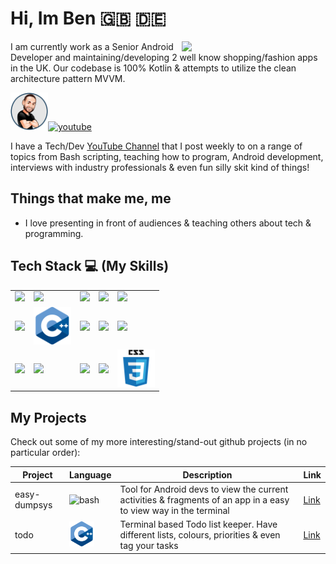 # Hi, Im Ben  :uk: :de:

<img align='right' src="https://media.giphy.com/media/cIn5fTcjnKhStIeAef/giphy.gif" width="230">

I am currently work as a Senior Android Developer and maintaining/developing 2 well know shopping/fashion apps in the UK. Our codebase is 100% Kotlin & attempts to utilize the clean architecture pattern MVVM.

<img src="https://github.com/kardelio/kardelio/blob/master/assets/CartoonHead.png" width="60"><a href="https://youtube.com/benkadel">![youtube](https://www.vectorlogo.zone/logos/youtube/youtube-ar21.svg)</a>

I have a Tech/Dev [YouTube Channel](https://youtube.com/benkadel) that I post weekly to on a range of topics from Bash scripting, teaching how to program, Android development, interviews with industry professionals & even fun silly skit kind of things!

## Things that make me, me

* I love presenting in front of audiences & teaching others about tech & programming.

## Tech Stack :computer: (My Skills)

<table>
<tr>
    <td>
        <img src="https://www.vectorlogo.zone/logos/android/android-ar21.svg">
    </td>
    <td>
        <img src="https://www.vectorlogo.zone/logos/kotlinlang/kotlinlang-ar21.svg">
    </td>
    <td>
        <img src="https://www.vectorlogo.zone/logos/git-scm/git-scm-ar21.svg">
    </td>
    <td>
        <img src="https://www.vectorlogo.zone/logos/vim/vim-icon.svg">
    </td>
    <td>
        <img src="https://www.vectorlogo.zone/logos/gnu_bash/gnu_bash-ar21.svg">
    </td>
</tr>
<tr>
    <td>
        <img src="https://raw.githubusercontent.com/detain/svg-logos/780f25886640cef088af994181646db2f6b1a3f8/svg/terminal-1.svg" width="60">
    </td>
    <td>
        <img src="https://raw.githubusercontent.com/devicons/devicon/0d6c64dbbf311879f7d563bfc3ccf559f9ed111c/icons/cplusplus/cplusplus-original.svg" width="60">
    </td>
    <td>
        <img src="https://www.vectorlogo.zone/logos/java/java-ar21.svg">
    </td>
    <td>
        <img src="https://www.vectorlogo.zone/logos/nodejs/nodejs-ar21.svg">
    </td>
    <td>
        <img src="https://www.vectorlogo.zone/logos/linux/linux-ar21.svg">
    </td>
</tr>
<tr>
    <td>
        <img src="https://www.vectorlogo.zone/logos/gnu/gnu-ar21.svg">
    </td>
    <td>
        <img src="https://www.vectorlogo.zone/logos/raspberrypi/raspberrypi-ar21.svg">
    </td>
    <td>
        <img src="https://www.vectorlogo.zone/logos/w3_html5/w3_html5-ar21.svg">
    </td>
    <td>
        <img src="https://raw.githubusercontent.com/detain/svg-logos/780f25886640cef088af994181646db2f6b1a3f8/svg/javascript.svg" width="60">
    </td>
    <td>
        <img src="https://raw.githubusercontent.com/devicons/devicon/0d6c64dbbf311879f7d563bfc3ccf559f9ed111c/icons/css3/css3-original-wordmark.svg" width="60">
    </td>
</tr>
</table>

## My Projects

Check out some of my more interesting/stand-out github projects (in no particular order):

| Project | Language | Description | Link |
| --- | --- | --- | --- |
| easy-dumpsys | ![bash](https://www.vectorlogo.zone/logos/gnu_bash/gnu_bash-ar21.svg) | Tool for Android devs to view the current activities & fragments of an app in a easy to view way in the terminal | [Link](https://github.com/kardelio/easy-dumpsys) |
| todo | <img src="https://raw.githubusercontent.com/devicons/devicon/0d6c64dbbf311879f7d563bfc3ccf559f9ed111c/icons/cplusplus/cplusplus-original.svg" width="40"> | Terminal based Todo list keeper. Have different lists, colours, priorities & even tag your tasks | [Link](https://github.com/kardelio/todo) |